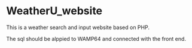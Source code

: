 # WeatherU_website
This is a weather search and input website based on PHP.

The sql should be alppied to WAMP64 and connected with the front end.
